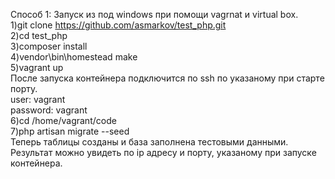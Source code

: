 Способ 1:
Запуск из под windows при помощи vagrnat и virtual box.<br>
1)git clone https://github.com/asmarkov/test_php.git<br>
2)cd test_php<br>
3)composer install<br>
4)vendor\bin\homestead make<br>
5)vagrant up<br>
После запуска контейнера подключится по ssh по указаному при старте порту.<br>
user: vagrant<br>
password: vagrant<br>
6)cd /home/vagrant/code<br>
7)php artisan migrate --seed<br>
Теперь таблицы созданы и база заполнена тестовыми данными.<br>
Результат можно увидеть по ip адресу и порту, указаному при запуске контейнера.
